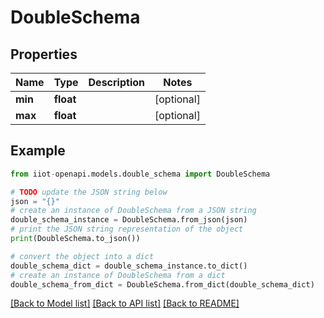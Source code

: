 # DoubleSchema


## Properties

Name | Type | Description | Notes
------------ | ------------- | ------------- | -------------
**min** | **float** |  | [optional] 
**max** | **float** |  | [optional] 

## Example

```python
from iiot-openapi.models.double_schema import DoubleSchema

# TODO update the JSON string below
json = "{}"
# create an instance of DoubleSchema from a JSON string
double_schema_instance = DoubleSchema.from_json(json)
# print the JSON string representation of the object
print(DoubleSchema.to_json())

# convert the object into a dict
double_schema_dict = double_schema_instance.to_dict()
# create an instance of DoubleSchema from a dict
double_schema_from_dict = DoubleSchema.from_dict(double_schema_dict)
```
[[Back to Model list]](../README.md#documentation-for-models) [[Back to API list]](../README.md#documentation-for-api-endpoints) [[Back to README]](../README.md)


